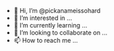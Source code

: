 - 👋 Hi, I’m @pickanameissohard
- 👀 I’m interested in ...
- 🌱 I’m currently learning ...
- 💞️ I’m looking to collaborate on ...
- 📫 How to reach me ...

<!---
pickanameissohard/pickanameissohard is a ✨ special ✨ repository because its `README.md` (this file) appears on your GitHub profile.
You can click the Preview link to take a look at your changes.
--->
